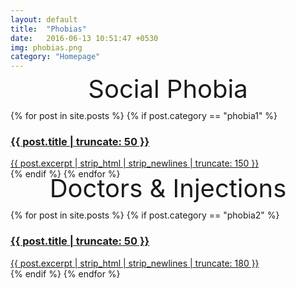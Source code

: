 ```yaml
---
layout: default
title:  "Phobias"
date:   2016-06-13 10:51:47 +0530
img: phobias.png
category: "Homepage"
---
```

<div class = "bigboy col-md-12" style = "font-size: 40px; text-align: center; margin-bottom: 10px; margin-top: -10px;"> 
Social Phobia <!-- stress -->
</div>

<div class="row">
        {% for post in site.posts %}  
        {% if post.category == "phobia1" %} 
            <div class="col-md-4">
             <a href="{{ post.url | prepend: site.baseurl }}" class="index-anchor">    
                <div class="panel fixed-panel {{ post.panelcolor }}">
                <div class = "panel-heading" >
                <h3 class = "panel-title"> {{ post.title | truncate: 50 }} </h3>
                </div>
                  <!-- {% if post.img %}
                  <img width="100%" src="{{site.baseurl}}/images/{{post.img}}" alt="{{post.title}}">
                  {% else %}
                  <img width="100%" src="{{site.baseurl}}/images/webjeda-logo-big.jpg" alt="{{site.title}}">
                  {% endif %} -->
                  <div class="panel-body">
                    <!-- <small> --> 
                    {{ post.excerpt | strip_html | strip_newlines | truncate: 150 }} <!-- </small> --> <!-- <span class="post-meta pull-right"><small>{{ post.date | date: "%b %-d, %Y" }}</small></span> -->
                  </div>
                  <!-- <div class="panel-body"><small>
                    {{ post.excerpt | strip_html | strip_newlines | truncate: 180 }}</small>
                  </div> -->
                </div>
                </a>
            </div>
         {% endif %}
          {% endfor %}
    </div> 

<div class = "bigboy col-md-12" style = "font-size: 40px; text-align: center; margin-bottom: 10px; margin-top: -10px;"> 
Doctors & Injections  <!-- life2 -->
</div>

<div class="row">
        {% for post in site.posts %}  
        {% if post.category == "phobia2" %} 
            <div class="col-md-4">
             <a href="{{ post.url | prepend: site.baseurl }}" class="index-anchor">    
                <div class="panel fixed-panel {{ post.panelcolor }}">
                <div class = "panel-heading" >
                <h3 class = "panel-title"> {{ post.title | truncate: 50 }} </h3>
                </div>
                  <!-- {% if post.img %}
                  <img width="100%" src="{{site.baseurl}}/images/{{post.img}}" alt="{{post.title}}">
                  {% else %}
                  <img width="100%" src="{{site.baseurl}}/images/webjeda-logo-big.jpg" alt="{{site.title}}">
                  {% endif %} -->
                  <div class="panel-body">
                    <!-- <small> --> 
                    {{ post.excerpt | strip_html | strip_newlines | truncate: 180 }} <!-- </small> --> <!-- <span class="post-meta pull-right"><small>{{ post.date | date: "%b %-d, %Y" }}</small></span> -->
                  </div>
                  <!-- <div class="panel-body"><small>
                    {{ post.excerpt | strip_html | strip_newlines | truncate: 180 }}</small>
                  </div> -->
                </div>
                </a>
            </div>
         {% endif %}
          {% endfor %}
    </div> 
